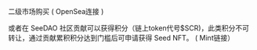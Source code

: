 二级市场购买 ( OpenSea连接 ) 

或者在 SeeDAO 社区贡献可以获得积分（链上token代号$SCR)，此类积分不可转让，通过贡献累积积分达到门槛后可申请获得 Seed NFT。 ( Mint链接）
